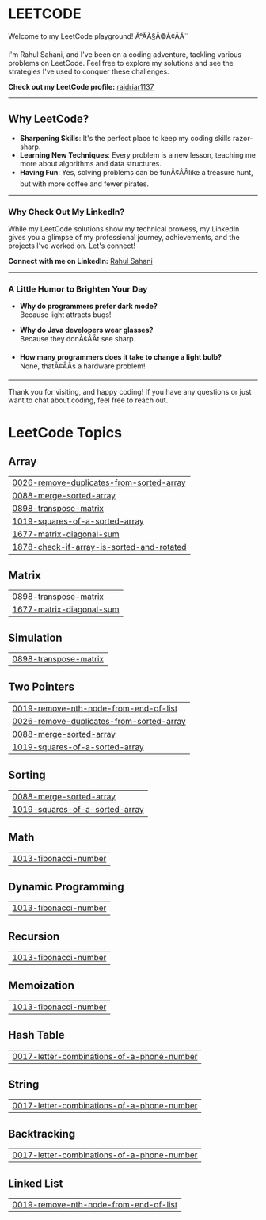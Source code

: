 # LEETCODE

Welcome to my LeetCode playground! Ã°ÂÂ§Â©Ã¢ÂÂ¨

I'm Rahul Sahani, and I've been on a coding adventure, tackling various problems on LeetCode. Feel free to explore my solutions and see the strategies I've used to conquer these challenges. 

**Check out my LeetCode profile:** [raidriar1137](https://leetcode.com/raidriar1137)

---

## Why LeetCode?
- **Sharpening Skills**: It's the perfect place to keep my coding skills razor-sharp.
- **Learning New Techniques**: Every problem is a new lesson, teaching me more about algorithms and data structures.
- **Having Fun**: Yes, solving problems can be funÃ¢ÂÂlike a treasure hunt, but with more coffee and fewer pirates.

---

### Why Check Out My LinkedIn?
While my LeetCode solutions show my technical prowess, my LinkedIn gives you a glimpse of my professional journey, achievements, and the projects I've worked on. Let's connect!

**Connect with me on LinkedIn:** [Rahul Sahani](https://www.linkedin.com/in/rahul-sahani-19068b276/)

---

### A Little Humor to Brighten Your Day

- **Why do programmers prefer dark mode?**  
  Because light attracts bugs!

- **Why do Java developers wear glasses?**  
  Because they donÃ¢ÂÂt see sharp.

- **How many programmers does it take to change a light bulb?**  
  None, thatÃ¢ÂÂs a hardware problem!

---

Thank you for visiting, and happy coding! If you have any questions or just want to chat about coding, feel free to reach out.


<!---LeetCode Topics Start-->
# LeetCode Topics
## Array
|  |
| ------- |
| [0026-remove-duplicates-from-sorted-array](https://github.com/rahulsahani1137/LeetCode-Solutions/tree/master/0026-remove-duplicates-from-sorted-array) |
| [0088-merge-sorted-array](https://github.com/rahulsahani1137/LeetCode-Solutions/tree/master/0088-merge-sorted-array) |
| [0898-transpose-matrix](https://github.com/rahulsahani1137/LeetCode-Solutions/tree/master/0898-transpose-matrix) |
| [1019-squares-of-a-sorted-array](https://github.com/rahulsahani1137/LeetCode-Solutions/tree/master/1019-squares-of-a-sorted-array) |
| [1677-matrix-diagonal-sum](https://github.com/rahulsahani1137/LeetCode-Solutions/tree/master/1677-matrix-diagonal-sum) |
| [1878-check-if-array-is-sorted-and-rotated](https://github.com/rahulsahani1137/LeetCode-Solutions/tree/master/1878-check-if-array-is-sorted-and-rotated) |
## Matrix
|  |
| ------- |
| [0898-transpose-matrix](https://github.com/rahulsahani1137/LeetCode-Solutions/tree/master/0898-transpose-matrix) |
| [1677-matrix-diagonal-sum](https://github.com/rahulsahani1137/LeetCode-Solutions/tree/master/1677-matrix-diagonal-sum) |
## Simulation
|  |
| ------- |
| [0898-transpose-matrix](https://github.com/rahulsahani1137/LeetCode-Solutions/tree/master/0898-transpose-matrix) |
## Two Pointers
|  |
| ------- |
| [0019-remove-nth-node-from-end-of-list](https://github.com/rahulsahani1137/LeetCode-Solutions/tree/master/0019-remove-nth-node-from-end-of-list) |
| [0026-remove-duplicates-from-sorted-array](https://github.com/rahulsahani1137/LeetCode-Solutions/tree/master/0026-remove-duplicates-from-sorted-array) |
| [0088-merge-sorted-array](https://github.com/rahulsahani1137/LeetCode-Solutions/tree/master/0088-merge-sorted-array) |
| [1019-squares-of-a-sorted-array](https://github.com/rahulsahani1137/LeetCode-Solutions/tree/master/1019-squares-of-a-sorted-array) |
## Sorting
|  |
| ------- |
| [0088-merge-sorted-array](https://github.com/rahulsahani1137/LeetCode-Solutions/tree/master/0088-merge-sorted-array) |
| [1019-squares-of-a-sorted-array](https://github.com/rahulsahani1137/LeetCode-Solutions/tree/master/1019-squares-of-a-sorted-array) |
## Math
|  |
| ------- |
| [1013-fibonacci-number](https://github.com/rahulsahani1137/LeetCode-Solutions/tree/master/1013-fibonacci-number) |
## Dynamic Programming
|  |
| ------- |
| [1013-fibonacci-number](https://github.com/rahulsahani1137/LeetCode-Solutions/tree/master/1013-fibonacci-number) |
## Recursion
|  |
| ------- |
| [1013-fibonacci-number](https://github.com/rahulsahani1137/LeetCode-Solutions/tree/master/1013-fibonacci-number) |
## Memoization
|  |
| ------- |
| [1013-fibonacci-number](https://github.com/rahulsahani1137/LeetCode-Solutions/tree/master/1013-fibonacci-number) |
## Hash Table
|  |
| ------- |
| [0017-letter-combinations-of-a-phone-number](https://github.com/rahulsahani1137/LeetCode-Solutions/tree/master/0017-letter-combinations-of-a-phone-number) |
## String
|  |
| ------- |
| [0017-letter-combinations-of-a-phone-number](https://github.com/rahulsahani1137/LeetCode-Solutions/tree/master/0017-letter-combinations-of-a-phone-number) |
## Backtracking
|  |
| ------- |
| [0017-letter-combinations-of-a-phone-number](https://github.com/rahulsahani1137/LeetCode-Solutions/tree/master/0017-letter-combinations-of-a-phone-number) |
## Linked List
|  |
| ------- |
| [0019-remove-nth-node-from-end-of-list](https://github.com/rahulsahani1137/LeetCode-Solutions/tree/master/0019-remove-nth-node-from-end-of-list) |
<!---LeetCode Topics End-->